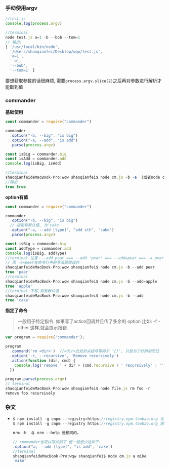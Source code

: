 ### 手动使用argv

```js
//test.js
console.log(process.argv)

//terminal
node test.js a=1 -b --bob --tom=1
// 输出:
[ '/usr/local/bin/node',
  '/Users/shaoqianfei/Desktop/wqw/test.js',
  'a=1',
  '-b',
  '--bob',
  '--tom=1' ]

```

要想获取参数的话很麻烦, 需要`process.argv.slice(2)`之后再对参数进行解析才能取到值

### commander

**基础使用**

```js
const commander = require("commander")

commander
  .option("-b, --big", "is big")
  .option("-a, --add", "is add")
  .parse(process.argv)

const isBig = commander.big
const isAdd = commander.add
console.log(isBig, isAdd)

//terminal
shaoqianfeideMacBook-Pro:wqw shaoqianfei$ node cm.js -b -a  (或者node cm.js -b --add)
//输出
true true
```

**option有值**

```js
const commander = require("commander")

commander
  .option("-b, --big", "is big")
  // 指定有默认值, 为'cake'
  .option("-a, --add [type]", "add sth", 'cake')
  .parse(process.argv)

const isBig = commander.big
const addType = commander.add
console.log(isBig, addType)
//terminal 注意：--add pear === --add 'pear' === --add=pear === -a pear
// 而 -a=peer在命令行中的写法是错误的
shaoqianfeideMacBook-Pro:wqw shaoqianfei$ node cm.js -b --add pear
true 'pear'
//terminal 
shaoqianfeideMacBook-Pro:wqw shaoqianfei$ node cm.js -b --add=apple
true 'apple'
//terminal 不写,则有默认值
shaoqianfeideMacBook-Pro:wqw shaoqianfei$ node cm.js -b --add
true 'cake'
```

**指定了命令**

> 一般用于特定指令, 如果写了action回调并且传了多余的 option 比如: -f -other 这样,就会提示报错.

```js
var program = require('commander');

program
  .command('rm <dir>')  //<dir>此处的尖括号等同于 '[]', 只是为了好辨别而已
  .option('-r, --recursive', 'Remove recursively')
  .action(function (dir, cmd) {
    console.log('remove ' + dir + (cmd.recursive ? ' recursively' : ''))
  })

program.parse(process.argv)
// terminal  
shaoqianfeideMacBook-Pro:wqw shaoqianfei$ node file.js rm foo -r
remove foo recursively
```



### 杂文

- ```js
  $ npm install -g cnpm --registry=https://registry.npm.taobao.org 与
  $ npm install -g cnpm --registry https://registry.npm.taobao.org 是相同的。
  
  nrm -h  与 nrm --help 是相同的。
  
  // commander也可以写成如下 但一般很少这样干:
  .option("a, --add [type]", "is add", 'cake')
  //terminal 
  shaoqianfeideMacBook-Pro:wqw shaoqianfei$ node cm.js a mike
  'mike'
  ```

  

  